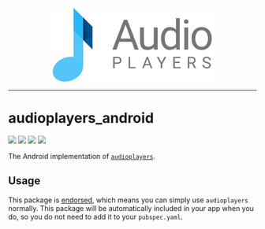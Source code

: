 <p align="center">
  <a href="https://pub.dev/packages/audioplayers">
    <img alt="AudioPlayers" height="150px" src="https://raw.githubusercontent.com/bluefireteam/audioplayers/main/images/logo_ap_compact.svg">
  </a>
</p>

---

# audioplayers_android
<p>
  <a title="Pub" href="https://pub.dev/packages/audioplayers_android"><img src="https://img.shields.io/pub/v/audioplayers_android.svg?style=popout&include_prereleases"/></a>
  <a title="Build Status" href="https://github.com/bluefireteam/audioplayers/actions?query=workflow%3Abuild+branch%3Amain"><img src="https://github.com/bluefireteam/audioplayers/actions/workflows/build.yml/badge.svg?branch=main"/></a>
  <a title="Discord" href="https://discord.gg/pxrBmy4"><img src="https://img.shields.io/discord/509714518008528896.svg"/></a>
  <a title="Melos" href="https://github.com/invertase/melos"><img src="https://img.shields.io/badge/maintained%20with-melos-f700ff.svg"/></a>
</p>

The Android implementation of [`audioplayers`](https://pub.dev/packages/audioplayers).

## Usage

This package is [endorsed](https://flutter.dev/docs/development/packages-and-plugins/developing-packages#endorsed-federated-plugin),
which means you can simply use `audioplayers` normally. 
This package will be automatically included in your app when you do, so you do not need to add it to your `pubspec.yaml`.

